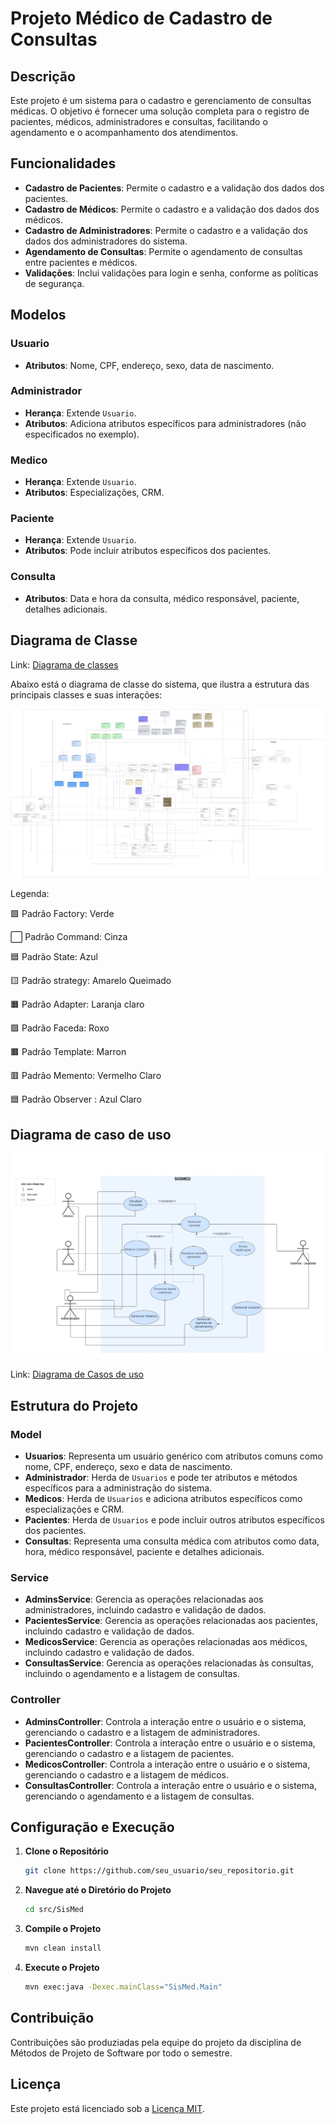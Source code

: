 # Projeto Médico de Cadastro de Consultas

## Descrição

Este projeto é um sistema para o cadastro e gerenciamento de consultas médicas. O objetivo é fornecer uma solução completa para o registro de pacientes, médicos, administradores e consultas, facilitando o agendamento e o acompanhamento dos atendimentos.

## Funcionalidades

- **Cadastro de Pacientes**: Permite o cadastro e a validação dos dados dos pacientes.
- **Cadastro de Médicos**: Permite o cadastro e a validação dos dados dos médicos.
- **Cadastro de Administradores**: Permite o cadastro e a validação dos dados dos administradores do sistema.
- **Agendamento de Consultas**: Permite o agendamento de consultas entre pacientes e médicos.
- **Validações**: Inclui validações para login e senha, conforme as políticas de segurança.

## Modelos

### Usuario

- **Atributos**: Nome, CPF, endereço, sexo, data de nascimento.

### Administrador

- **Herança**: Extende `Usuario`.
- **Atributos**: Adiciona atributos específicos para administradores (não especificados no exemplo).

### Medico

- **Herança**: Extende `Usuario`.
- **Atributos**: Especializações, CRM.

### Paciente

- **Herança**: Extende `Usuario`.
- **Atributos**: Pode incluir atributos específicos dos pacientes.

### Consulta

- **Atributos**: Data e hora da consulta, médico responsável, paciente, detalhes adicionais.

## Diagrama de Classe

Link: [Diagrama de classes](https://lucid.app/lucidchart/757dbade-57ec-4a03-9d87-39c825c5184f/edit?viewport_loc=-6294%2C602%2C2188%2C986%2C0_0&invitationId=inv_0b8bfc8d-1396-4c89-b2d1-b71cde1d430d)

Abaixo está o diagrama de classe do sistema, que ilustra a estrutura das principais classes e suas interações:

![Diagrama de Classe](./src/main/resources/com/SisMed/diagrama-de-classes-v2.png)

Legenda:  

🟩 Padrão Factory: Verde

⬜ Padrão Command: Cinza

🟦 Padrão State: Azul

🟨 Padrão strategy: Amarelo Queimado 

🟧 Padrão Adapter: Laranja claro 

🟪 Padrão Faceda: Roxo  

🟫 Padrão Template: Marron 

🟥 Padrão Memento: Vermelho Claro

🟦 Padrão Observer : Azul Claro

## Diagrama de caso de uso
![Diagrama de Casos de uso](./src/main/resources/com/SisMed/Diagrama-de-Casos-de-Uso.jpeg)

Link: [Diagrama de Casos de uso](https://lucid.app/lucidchart/22829de2-9578-4483-8ba0-51b887192379/edit?invitationId=inv_7640e7d5-baea-4227-b23c-2bcb547a9390&page=0_0#)

## Estrutura do Projeto

### Model

- **Usuarios**: Representa um usuário genérico com atributos comuns como nome, CPF, endereço, sexo e data de nascimento.
- **Administrador**: Herda de `Usuarios` e pode ter atributos e métodos específicos para a administração do sistema.
- **Medicos**: Herda de `Usuarios` e adiciona atributos específicos como especializações e CRM.
- **Pacientes**: Herda de `Usuarios` e pode incluir outros atributos específicos dos pacientes.
- **Consultas**: Representa uma consulta médica com atributos como data, hora, médico responsável, paciente e detalhes adicionais.

### Service

- **AdminsService**: Gerencia as operações relacionadas aos administradores, incluindo cadastro e validação de dados.
- **PacientesService**: Gerencia as operações relacionadas aos pacientes, incluindo cadastro e validação de dados.
- **MedicosService**: Gerencia as operações relacionadas aos médicos, incluindo cadastro e validação de dados.
- **ConsultasService**: Gerencia as operações relacionadas às consultas, incluindo o agendamento e a listagem de consultas.

### Controller

- **AdminsController**: Controla a interação entre o usuário e o sistema, gerenciando o cadastro e a listagem de administradores.
- **PacientesController**: Controla a interação entre o usuário e o sistema, gerenciando o cadastro e a listagem de pacientes.
- **MedicosController**: Controla a interação entre o usuário e o sistema, gerenciando o cadastro e a listagem de médicos.
- **ConsultasController**: Controla a interação entre o usuário e o sistema, gerenciando o agendamento e a listagem de consultas.

## Configuração e Execução

1. **Clone o Repositório**

   ```bash
   git clone https://github.com/seu_usuario/seu_repositorio.git
   ```

2. **Navegue até o Diretório do Projeto**

   ```bash
   cd src/SisMed
   ```

3. **Compile o Projeto**

   ```bash
   mvn clean install
   ```

4. **Execute o Projeto**

   ```bash
   mvn exec:java -Dexec.mainClass="SisMed.Main"
   ```

## Contribuição

Contribuições são produziadas pela equipe do projeto da disciplina de Métodos de Projeto de Software por todo o semestre.

## Licença

Este projeto está licenciado sob a [Licença MIT](LICENSE).
